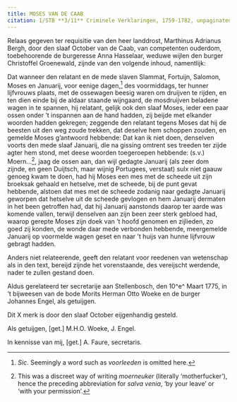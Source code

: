 ```yaml
---
title: MOSES VAN DE CAAB
citation: 1/STB **3/11** Criminele Verklaringen, 1759-1782, unpaginated.
---
```


Relaas gegeven ter requisitie van den heer landdrost, Marthinus Adrianus Bergh, door den slaaf October van de Caab, van competenten ouderdom, toebehoorende de burgeresse Anna Hasselaar, weduwe wijlen den burger Christoffel Groenewald, zijnde van den volgende inhoud, namentlijk:

Dat wanneer den relatant en de mede slaven Slammat, Fortuijn, Salomon, Moses en Januarij, voor eenige dagen,[^1] des voormiddags, ter hunner lijfvrouws plaats, met de ossewagen beesig waren om druijven te rijden, en ten dien einde bij de aldaar staande wijngaard, de mosdruijven beladene wagen in te spannen, hij relatant, gelijk ook den slaaf Moses, ieder een paar ossen onder ’t inspannen aan de hand hadden, zij beijde met elkander woorden hadden gekregen; zeggende den relatant tegens Moses dat hij de beesten uit den weg zoude trekken, dat deselve hem schoppen zouden, en gemelde Moses g’antwoord hebbende: Dat kan ik niet doen, denselven voorts den mede slaaf Januarij, die na gissing omtrent ses treeden ter zijde agter hem stond, met deese woorden toegeroepen hebbende: (s.v.) Moern...[^2], jaag de ossen aan, dan wijl gedagte Januarij (als zeer dom zijnde, en geen Duijtsch, maar wijnig Portugees, verstaat) sulx niet gaauw genoeg kwam te doen, had hij Moses een mes met de scheede uit zijn broeksak gehaald en hetselve, met de scheede, bij de punt gevat hebbende, alstoen dat mes met de scheede zodanig naar gedagte Januarij geworpen dat hetselve uit de scheede gevlogen en hem Januarij dermaten in het been getroffen had, dat hij Januarij aanstonds daarop ter aarde was komende vallen, terwijl denselven aan zijn been zeer sterk gebloed had, waarop gerepte Moses zijn doek van ’t hoofd genomen en zijlieden, zo goed zij konden, de wonde daar mede verbonden hebbende, meergemelde Januarij op voormelde wagen geset en naar ’t huijs van hunne lijfvrouw gebragt hadden.

Anders niet relateerende, geeft den relatant voor reedenen van wetenschap als in den text, bereijd zijnde het vorenstaande, des vereijscht werdende, nader te zullen gestand doen.

Aldus gerelateerd ter secretarije aan Stellenbosch, den 10^e^ Maart 1775, in ’t bijweesen van de bode Morits Herman Otto Woeke en de burger Johannes Engel, als getuijgen.

Dit X merk is door den slaaf October eijgenhandig gesteld.

Als getuijgen, \[get.\] M.H.O. Woeke, J. Engel.

In kennisse van mij, \[get.\] A. Faure, secretaris.

[^1]: *Sic*. Seemingly a word such as *voorleeden* is omitted here.

[^2]: This was a discreet way of writing *moerneuker* (literally ‘motherfucker’), hence the preceding abbreviation for *salva venia*, ‘by your leave’ or ‘with your permission’.